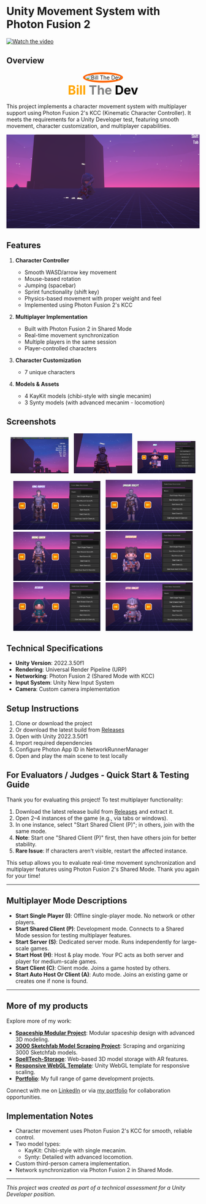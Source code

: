 # Unity Movement System with Photon Fusion 2
[![Watch the video](https://github.com/billtruong003/jmancurly-test/raw/main/Assets/Project/Sprites/Video.gif)](https://github.com/billtruong003/jmancurly-test/raw/main/Assets/Project/Sprites/imageOVR.jpg)

## Overview
<p align="center">
  <img src="https://github.com/billtruong003/Responsive-WebGL-Template/raw/main/BillTheDevSample/Visualize/profile.webp" alt="Bill The Dev" style="border-radius: 50%; border: 5px solid #ff6600; width: 200px"/>
  <br>
  <strong style="font-size: 32px;">
    <span style="color: #FFA500; text-shadow: -1px -1px 0 white, 1px -1px 0 white, -1px 1px 0 white, 1px 1px 0 white;">Bill</span>
    <span style="color: #808080; text-shadow: -1px -1px 0 white, 1px -1px 0 white, -1px 1px 0 white, 1px 1px 0 white;">The</span>
    <span style="color: #000000; text-shadow: -1px -1px 0 white, 1px -1px 0 white, -1px 1px 0 white, 1px 1px 0 white;">Dev</span>
</strong>
</p>
This project implements a character movement system with multiplayer support using Photon Fusion 2's KCC (Kinematic Character Controller). It meets the requirements for a Unity Developer test, featuring smooth movement, character customization, and multiplayer capabilities.

![Image](https://github.com/billtruong003/jmancurly-test/raw/main/Assets/Project/Sprites/Img1.png)

## Features

1. **Character Controller**
   - Smooth WASD/arrow key movement
   - Mouse-based rotation
   - Jumping (spacebar)
   - Sprint functionality (shift key)
   - Physics-based movement with proper weight and feel
   - Implemented using Photon Fusion 2's KCC

2. **Multiplayer Implementation**
   - Built with Photon Fusion 2 in Shared Mode
   - Real-time movement synchronization
   - Multiple players in the same session
   - Player-controlled characters

3. **Character Customization**
   - 7 unique characters

4. **Models & Assets**
   - 4 KayKit models (chibi-style with single mecanim)
   - 3 Synty models (with advanced mecanim - locomotion)

## Screenshots

<p align="center">
  <img src="https://github.com/billtruong003/jmancurly-test/raw/main/Assets/Project/Sprites/imageOVR.jpg" alt="Gameplay Screenshot 1" style="width: 30%; margin: 0 1%;">
  <img src="https://github.com/billtruong003/jmancurly-test/raw/main/Assets/Project/Sprites/img2.png" alt="Gameplay Screenshot 2" style="width: 30%; margin: 0 1%;">
  <img src="https://github.com/billtruong003/jmancurly-test/raw/main/Assets/Project/Sprites/img3.png" alt="Gameplay Screenshot 3" style="width: 30%; margin: 0 1%;">
</p>

<p align="center">
  <img src="https://github.com/billtruong003/jmancurly-test/raw/main/Assets/Project/Sprites/img4.png" alt="Character Customization" style="width: 45%; margin: 0 1%;">
  <img src="https://github.com/billtruong003/jmancurly-test/raw/main/Assets/Project/Sprites/img5.png" alt="Multiplayer Gameplay" style="width: 45%; margin: 0 1%;">
  <img src="https://github.com/billtruong003/jmancurly-test/raw/main/Assets/Project/Sprites/img6.png" alt="Multiplayer Gameplay" style="width: 45%; margin: 0 1%;">
  <img src="https://github.com/billtruong003/jmancurly-test/raw/main/Assets/Project/Sprites/img7.png" alt="Multiplayer Gameplay" style="width: 45%; margin: 0 1%;">
  <img src="https://github.com/billtruong003/jmancurly-test/raw/main/Assets/Project/Sprites/img8.png" alt="Multiplayer Gameplay" style="width: 45%; margin: 0 1%;">
  <img src="https://github.com/billtruong003/jmancurly-test/raw/main/Assets/Project/Sprites/img9.png" alt="Multiplayer Gameplay" style="width: 45%; margin: 0 1%;">
</p>

## Technical Specifications
- **Unity Version**: 2022.3.50f1
- **Rendering**: Universal Render Pipeline (URP)
- **Networking**: Photon Fusion 2 (Shared Mode with KCC)
- **Input System**: Unity New Input System
- **Camera**: Custom camera implementation

## Setup Instructions
1. Clone or download the project
2. Or download the latest build from [Releases](https://github.com/billtruong003/jmancurly-test/releases/tag/PhotonFusion2)
3. Open with Unity 2022.3.50f1
4. Import required dependencies
5. Configure Photon App ID in NetworkRunnerManager
6. Open and play the main scene to test locally

## For Evaluators / Judges - Quick Start & Testing Guide
Thank you for evaluating this project! To test multiplayer functionality:
1. Download the latest release build from [Releases](https://github.com/billtruong003/jmancurly-test/releases/tag/PhotonFusion2) and extract it.
2. Open 2–4 instances of the game (e.g., via tabs or windows).
3. In one instance, select "Start Shared Client (P)"; in others, join with the same mode.
4. **Note**: Start one "Shared Client (P)" first, then have others join for better stability.
5. **Rare Issue**: If characters aren’t visible, restart the affected instance.

This setup allows you to evaluate real-time movement synchronization and multiplayer features using Photon Fusion 2's Shared Mode. Thank you again for your time!

---

## Multiplayer Mode Descriptions
- **Start Single Player (I)**: Offline single-player mode. No network or other players.
- **Start Shared Client (P)**: Development mode. Connects to a Shared Mode session for testing multiplayer features.
- **Start Server (S)**: Dedicated server mode. Runs independently for large-scale games.
- **Start Host (H)**: Host & play mode. Your PC acts as both server and player for medium-scale games.
- **Start Client (C)**: Client mode. Joins a game hosted by others.
- **Start Auto Host Or Client (A)**: Auto mode. Joins an existing game or creates one if none is found.

---

## More of my products
Explore more of my work:
- **[Spaceship Modular Project](https://billthedevlab.com/)**: Modular spaceship design with advanced 3D modeling.
- **[3000 Sketchfab Model Scraping Project](https://billthedev.online/)**: Scraping and organizing 3000 Sketchfab models.
- **[SpellTech-Storage](https://github.com/billtruong003/SpellTech-Storage)**: Web-based 3D model storage with AR features.
- **[Responsive WebGL Template](https://github.com/billtruong003/Responsive-WebGL-Template)**: Unity WebGL template for responsive scaling.
- **[Portfolio](https://billthedev.com)**: My full range of game development projects.

Connect with me on [LinkedIn](https://www.linkedin.com/in/billtruong003/) or via [my portfolio](https://billthedev.com) for collaboration opportunities.

## Implementation Notes
- Character movement uses Photon Fusion 2's KCC for smooth, reliable control.
- Two model types:
  - KayKit: Chibi-style with single mecanim.
  - Synty: Detailed with advanced locomotion.
- Custom third-person camera implementation.
- Network synchronization via Photon Fusion 2 in Shared Mode.

---

*This project was created as part of a technical assessment for a Unity Developer position.*
